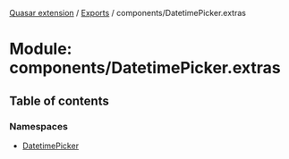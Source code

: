 [Quasar extension](../index.md) / [Exports](../modules.md) / components/DatetimePicker.extras

# Module: components/DatetimePicker.extras

## Table of contents

### Namespaces

- [DatetimePicker](components_DatetimePicker_extras.DatetimePicker.md)
